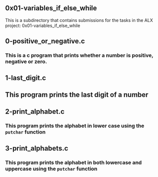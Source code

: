 ## 0x01-variables_if_else_while

This is a subdirectory that contains submissions for the tasks in the ALX project: 0x01-variables_if_else_while

## 0-positive_or_negative.c
### This is a c program that prints whether a number is positive, negative or zero.

## 1-last_digit.c
## This program prints the last digit of a number

## 2-print_alphabet.c
### This program prints the alphabet in lower case using the `putchar` function

## 3-print_alphabets.c
### This program prints the alphabet in both lowercase and uppercase using the `putchar` function
